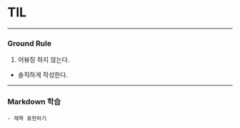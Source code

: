 # TIL

---
### Ground Rule

1.  어뷰징 하지 않는다.
   - 솔직하게 작성한다.


  ---

  ### Markdown 학습
    - 제목 표현하기
